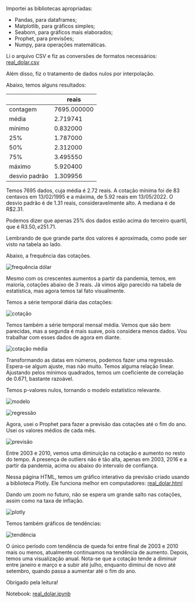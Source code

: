 Importei as bibliotecas apropriadas:

- Pandas, para dataframes;
- Matplotlib, para gráficos simples;
- Seaborn, para gráficos mais elaborados;
- Prophet, para previsões;
- Numpy, para operações matemáticas.

Li o arquivo CSV e fiz as conversões de formatos necessários: [real_dolar.csv](https://github.com/mths-andrade/dolar/blob/a2019e917a632db7db6493fcf1774ee7f070a8a6/real_dolar.csv)

Além disso, fiz o tratamento de dados nulos por interpolação.

Abaixo, temos alguns resultados:

|  | reais |
| --- | --- |
| contagem | 7695.000000 |
| média | 2.719741 |
| mínimo | 0.832000 |
| 25% | 1.787000 |
| 50% | 2.312000 |
| 75% | 3.495550 |
| máximo | 5.920400 |
| desvio padrão | 1.309956 |

Temos 7695 dados, cuja média é 2.72 reais. A cotação mínima foi de 83 centavos em 13/02/1995 e a máxima, de 5.92 reais em 13/05/2022. O desvio padrão é de 1.31 reais, consideravelmente alto.  A mediana é de R$2.31. 

Podemos dizer que apenas 25% dos dados estão acima do terceiro quartil, que é R$3.50, e 25% abaixo de 1.79 reais, o primeiro quartil. Ou seja, a distância interquartil é 3.50-1.79, que é de R$1.71.

Lembrando de que grande parte dos valores é aproximada, como pode ser visto na tabela ao lado.

Abaixo, a frequência das cotações.

![frequência dólar](https://github.com/mths-andrade/dolar/assets/159069202/f0651a6c-0a5b-480c-8eac-1ed0e0b02f3f)

Mesmo com os crescentes aumentos a partir da pandemia, temos, em maioria, cotações abaixo de 3 reais. Já vimos algo parecido na tabela de estatística, mas agora temos tal fato visualmente.

Temos a série temporal diária das cotações:

![cotação](https://github.com/mths-andrade/dolar/assets/159069202/4b179c1c-d029-43dc-a90b-573ffc95a107)

Temos também a série temporal mensal média. Vemos que são bem parecidas, mas a segunda é mais suave, pois considera menos dados. Vou trabalhar com esses dados de agora em diante.

![cotação média](https://github.com/mths-andrade/dolar/assets/159069202/ffc6743b-7e52-47bd-82d4-a4d898db0702)

Transformando as datas em números, podemos fazer uma regressão. Espera-se algum ajuste, mas não muito. Temos alguma relação linear. Ajustando pelos mínimos quadrados, temos um coeficiente de correlação de 0.671, bastante razoável.

Temos p-valores nulos, tornando o modelo estatístico relevante.

![modelo](https://github.com/mths-andrade/dolar/assets/159069202/c59d4896-63c7-4779-ba23-047d39f9f7b1)

![regressão](https://github.com/mths-andrade/dolar/assets/159069202/3a0ed085-a6be-431f-9a3a-8860b1069767)

Agora, usei o Prophet para fazer a previsão das cotações até o fim do ano. Usei os valores médios de cada mês.

![previsão](https://github.com/mths-andrade/dolar/assets/159069202/226d8f65-1676-48a9-a9e3-c1f013c64b4c)

Entre 2003 e 2010, vemos uma diminuição na cotação e aumento no resto do tempo. A presença de outliers não é tão alta, apenas em 2003, 2016 e a partir da pandemia, acima ou abaixo do intervalo de confiança.

Nessa página HTML, temos um gráfico interativo da previsão criado usando a biblioteca Plotly. Ele funciona melhor em computadores: [real_dolar.html](https://github.com/mths-andrade/dolar/blob/a2019e917a632db7db6493fcf1774ee7f070a8a6/real_dolar.html)

Dando um zoom no futuro, não se espera um grande salto nas cotações, assim como na taxa de inflação.

![plotly](https://github.com/mths-andrade/dolar/assets/159069202/5fc6e63d-7423-4352-a5df-707cbc612bbe)

Temos também gráficos de tendências:

![tendência](https://github.com/mths-andrade/dolar/assets/159069202/8270ae14-9339-4f57-807a-ea7fe7de8015)

O único período com tendência de queda foi entre final de 2003 e 2010 mais ou menos, atualmente continuamos na tendência de aumento. Depois, temos uma visualização anual. Nota-se que a cotação tende a diminuir entre janeiro e março e a subir até julho, enquanto diminui de novo até setembro, quando passa a aumentar até o fim do ano.

Obrigado pela leitura!

Notebook: [real_dolar.ipynb](https://github.com/mths-andrade/dolar/blob/a2019e917a632db7db6493fcf1774ee7f070a8a6/real_dolar.ipynb)

